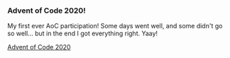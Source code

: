 ### Advent of Code 2020!
My first ever AoC participation! Some days went well, and some didn't go so well... but in the end I got everything right. Yaay!

[Advent of Code 2020](https://adventofcode.com/2020)

